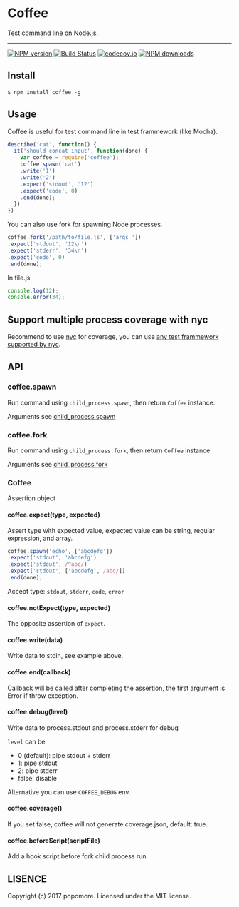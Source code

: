 # Coffee

Test command line on Node.js.

---

[![NPM version](https://img.shields.io/npm/v/coffee.svg?style=flat)](https://npmjs.org/package/coffee)
[![Build Status](https://img.shields.io/travis/popomore/coffee.svg?style=flat)](https://travis-ci.org/popomore/coffee)
[![codecov.io](https://img.shields.io/codecov/c/github/popomore/coffee.svg?style=flat)](http://codecov.io/github/popomore/coffee?branch=master)
[![NPM downloads](http://img.shields.io/npm/dm/coffee.svg?style=flat)](https://npmjs.org/package/coffee)

## Install

```
$ npm install coffee -g
```

## Usage

Coffee is useful for test command line in test frammework (like Mocha).

```js
describe('cat', function() {
  it('should concat input', function(done) {
    var coffee = require('coffee');
    coffee.spawn('cat')
    .write('1')
    .write('2')
    .expect('stdout', '12')
    .expect('code', 0)
    .end(done);
  })
})
```

You can also use fork for spawning Node processes.

```js
coffee.fork('/path/to/file.js', ['args '])
.expect('stdout', '12\n')
.expect('stderr', '34\n')
.expect('code', 0)
.end(done);
```

In file.js

```js
console.log(12);
console.error(34);
```

## Support multiple process coverage with nyc

Recommend to use [nyc] for coverage, you can use [any test frammework supported by nyc](https://istanbul.js.org/docs/tutorials/).

## API

### coffee.spawn

Run command using `child_process.spawn`, then return `Coffee` instance.

Arguments see [child_process.spawn](http://nodejs.org/api/child_process.html#child_process_child_process_spawn_command_args_options)

### coffee.fork

Run command using `child_process.fork`, then return `Coffee` instance.

Arguments see [child_process.fork](http://nodejs.org/api/child_process.html#child_process_child_process_fork_modulepath_args_options)

### Coffee

Assertion object

#### coffee.expect(type, expected)

Assert type with expected value, expected value can be string, regular expression, and array.

```js
coffee.spawn('echo', ['abcdefg'])
.expect('stdout', 'abcdefg')
.expect('stdout', /^abc/)
.expect('stdout', ['abcdefg', /abc/])
.end(done);
```

Accept type: `stdout`, `stderr`, `code`, `error`

#### coffee.notExpect(type, expected)

The opposite assertion of `expect`.

#### coffee.write(data)

Write data to stdin, see example above.

#### coffee.end(callback)

Callback will be called after completing the assertion, the first argument is Error if throw exception.

#### coffee.debug(level)

Write data to process.stdout and process.stderr for debug

`level` can be

- 0 (default): pipe stdout + stderr
- 1: pipe stdout
- 2: pipe stderr
- false: disable

Alternative you can use `COFFEE_DEBUG` env.

#### coffee.coverage()

If you set false, coffee will not generate coverage.json, default: true.

#### coffee.beforeScript(scriptFile)

Add a hook script before fork child process run.

## LISENCE

Copyright (c) 2017 popomore. Licensed under the MIT license.


[nyc]: https://github.com/istanbuljs/nyc
